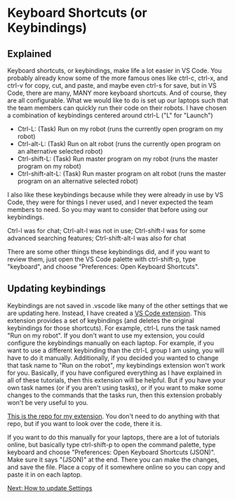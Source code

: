 # Keyboard Shortcuts (or Keybindings)

## Explained

Keyboard shortcuts, or keybindings, make life a lot easier in VS Code. You probably already know some of the more famous ones like ctrl-c, ctrl-x, and ctrl-v for copy, cut, and paste, and maybe even ctrl-s for save, but in VS Code, there are many, MANY more keyboard shortcuts. And of course, they are all configurable. What we would like to do is set up our laptops such that the team members can quickly run their code on their robots. I have chosen a combination of keybindings centered around ctrl-L ("L" for "Launch")

- Ctrl-L: (Task) Run on my robot (runs the currently open program on my robot)
- Ctrl-alt-L: (Task) Run on alt robot (runs the currently open program on an alternative selected robot)
- Ctrl-shift-L: (Task) Run master program on my robot (runs the master program on my robot)
- Ctrl-shift-alt-L: (Task) Run master program on alt robot (runs the master program on an alternative selected robot)

I also like these keybindings because while they were already in use by VS Code, they were for things I never used, and I never expected the team members to need. So you may want to consider that before using our keybindings.

Ctrl-l was for chat; Ctrl-alt-l was not in use; Ctrl-shift-l was for some advanced searching features; Ctrl-shift-alt-l was also for chat

There are some other things these keybindings did, and if you want to review them, just open the VS Code palette with ctrl-shift-p, type "keyboard", and choose "Preferences: Open Keyboard Shortcuts".

## Updating keybindings

Keybindings are not saved in .vscode like many of the other settings that we are updating here. Instead, I have created a [VS Code extension](https://github.com/MrGibbage/fll-pybricks-vscode-tutorial/blob/main/update-extensions.md). This extension provides a set of keybindings (and deletes the original keybindings for those shortcuts). For example, ctrl-L runs the task named "Run on my robot". If you don't want to use my extension, you could configure the keybindings manually on each laptop. For example, if you want to use a different keybinding than the ctrl-L group I am using, you will have to do it manually. Additionally, if you decided you wanted to change that task name to "Run on the robot", my keybindings extension won't work for you. Basically, if you have configured everything as I have explained in all of these tutorials, then this extension will be helpful. But if you have your own task names (or if you aren't using tasks), or if you want to make some changes to the commands that the tasks run, then this extension probably won't be very useful to you.

[This is the repo for my extension](https://github.com/MrGibbage/vs-code-keybindings-for-pybricks). You don't need to do anything with that repo, but if you want to look over the code, there it is.

If you want to do this manually for your laptops, there are a lot of tutorials online, but basically type ctrl-shift-p to open the command palette, type keyboard and choose "Preferences: Open Keyboard Shortcuts (JSON)". Make sure it says "(JSON)" at the end. There you can make the changes, and save the file. Place a copy of it somewhere online so you can copy and paste it in on each laptop.

[Next: How to update Settings](https://github.com/MrGibbage/fll-pybricks-vscode-tutorial/blob/main/update-settings.md)

